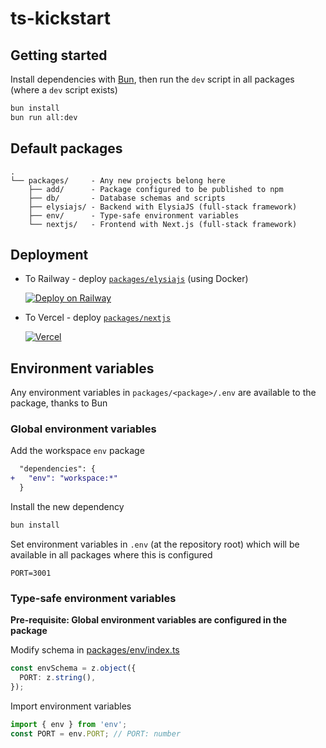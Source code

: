 # ts-kickstart

## Getting started

Install dependencies with [Bun](https://bun.sh), then run the `dev` script in all packages (where a `dev` script exists)

```sh
bun install
bun run all:dev
```

## Default packages

```
.
└── packages/     - Any new projects belong here
    ├── add/      - Package configured to be published to npm
    ├── db/       - Database schemas and scripts
    ├── elysiajs/ - Backend with ElysiaJS (full-stack framework)
    ├── env/      - Type-safe environment variables
    └── nextjs/   - Frontend with Next.js (full-stack framework)
```

## Deployment

- To Railway - deploy [`packages/elysiajs`](`packages/elysiajs`) (using Docker)

  [![Deploy on Railway](https://railway.app/button.svg)](https://railway.app/template/SthLV_?referralCode=Q9UMnd)

- To Vercel - deploy [`packages/nextjs`](packages/nextjs)

  [![Vercel](https://vercel.com/button)](https://vercel.com/new/clone?s=https%3A%2F%2Fgithub.com%2FSyhner%2Fts-kickstart)

## Environment variables

Any environment variables in `packages/<package>/.env` are available to the package, thanks to Bun

### Global environment variables

Add the workspace `env` package

```diff
  "dependencies": {
+   "env": "workspace:*"
  }
```

Install the new dependency

```sh
bun install
```

Set environment variables in `.env` (at the repository root) which will be available in all packages where this is configured

```properties
PORT=3001
```

### Type-safe environment variables

**Pre-requisite: Global environment variables are configured in the package**

Modify schema in [packages/env/index.ts](`packages/env/index.ts`)

```ts
const envSchema = z.object({
  PORT: z.string(),
});
```

Import environment variables

```ts
import { env } from 'env';
const PORT = env.PORT; // PORT: number
```
